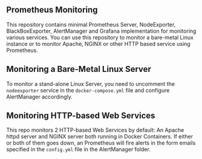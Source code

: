 ## Prometheus Monitoring

This repository contains minimal Prometheus Server, NodeExporter, BlackBoxExporter, AlertManager and Grafana implementation for monitoring various services. You can use this repository to monitor a bare-metal Linux instance or to monitor Apache, NGINX or other HTTP based service using Prometheus.

## Monitoring a Bare-Metal Linux Server

To monitor a stand-alone Linux Server, you need to uncomment the `nodeexporter` service in the `docker-compose.yml` file and configure AlertManager accordingly.

## Monitoring HTTP-based Web Services

This repo monitors 2 HTTP-based Web Services by default: An Apache httpd server and NGINX server both running in Docker Containers. If either or both of them goes down, an Prometheus will fire alerts in the form emails specified in the `config.yml` file in the AlertManager folder.
